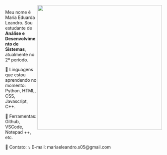<img src="https://raw.githubusercontent.com/MicaelliMedeiros/micaellimedeiros/master/image/computer-illustration.png" min-width="400px" max-width="400px" width="400px" align="right">

<p align="left"> 
  Meu nome é Maria Eduarda Leandro. Sou estudante de <strong>Análise e Desenvolvimento de Sistemas</strong>, atualmente no 2º período.
</p>

<p align="left">
  🦄 Linguagens que estou aprendendo no momento: Python, HTML, CSS, Javascript, C++.
</p>

<p align="left">
  💼 Ferramentas: Github, VSCode, Notepad ++, etc.
</p>

<p align="left">
  💌 Contato: ⤵️
  E-mail: mariaeleandro.s05@gmail.com
</p>

